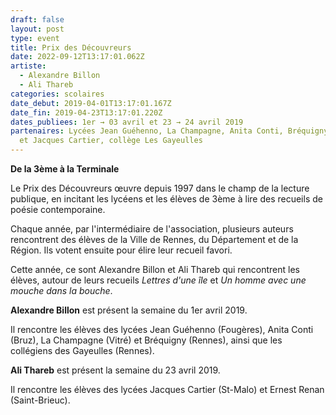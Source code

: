 ```yaml
---
draft: false
layout: post
type: event
title: Prix des Découvreurs
date: 2022-09-12T13:17:01.062Z
artiste:
  - Alexandre Billon
  - Ali Thareb
categories: scolaires
date_debut: 2019-04-01T13:17:01.167Z
date_fin: 2019-04-23T13:17:01.220Z
dates_publiees: 1er → 03 avril et 23 → 24 avril 2019
partenaires: Lycées Jean Guéhenno, La Champagne, Anita Conti, Bréquigny, Renan
  et Jacques Cartier, collège Les Gayeulles
---
```

**De la 3ème à la Terminale**

Le Prix des Découvreurs œuvre depuis 1997 dans le champ de la lecture publique, en incitant les lycéens et les élèves de 3ème à lire des recueils de poésie contemporaine.

Chaque année, par l'intermédiaire de l'association, plusieurs auteurs rencontrent des élèves de la Ville de Rennes, du Département et de la Région. Ils votent ensuite pour élire leur recueil favori.

Cette année, ce sont Alexandre Billon et Ali Thareb qui rencontrent les élèves, autour de leurs recueils *Lettres d'une île* et *Un homme avec une mouche dans la bouche*.

**Alexandre Billon** est présent la semaine du 1er avril 2019.

Il rencontre les élèves des lycées Jean Guéhenno (Fougères), Anita Conti (Bruz), La Champagne (Vitré) et Bréquigny (Rennes), ainsi que les collégiens des Gayeulles (Rennes).

**Ali Thareb** est présent la semaine du 23 avril 2019.

Il rencontre les élèves des lycées Jacques Cartier (St-Malo) et Ernest Renan (Saint-Brieuc).
